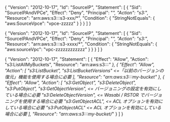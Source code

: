 <!-- vpc endpoint -->
{
    "Version": "2012-10-17",
    "Id": "SourceIP",
    "Statement": [
        {
            "Sid": "SourceIPAndVPCe",
            "Effect": "Deny",
            "Principal": "*",
            "Action": "s3:*",
            "Resource": "arn:aws:s3:::s3-xxx/*",
            "Condition": {
                "StringNotEquals": {
                    "aws:SourceVpce": "vpce-zzzzz"
                }
            }
        }
    ]
}

{
	"Version": "2012-10-17",
	"Id": "SourceIP",
	"Statement": [
		{
			"Sid": "SourceIPAndVPCe",
			"Effect": "Deny",
			"Principal": "*",
			"Action": "s3:*",
			"Resource": "arn:aws:s3:::s3-xxxx/*",
			"Condition": {
				"StringNotEquals": {
					"aws:sourceVpc": "vpc-zzzzzzzzzzzz"
				}
			}
		}
	]
}


<!-- iam -->
{
    "Version": "2012-10-17",
    "Statement": [
        {
            "Effect": "Allow",
            "Action": "s3:ListAllMyBuckets",
            "Resource": "arn:aws:s3:::*"
        },
        {
            "Effect": "Allow",
            "Action": [
                "s3:ListBucket",
                "s3:ListBucketVersions" <=「以前のバージョンの復元」機能を使用する場合に必要
            ],
            "Resource": "arn:aws:s3:::my-bucket"
        },
        {
            "Effect": "Allow",
            "Action": [
                "s3:GetObject",
                "s3:DeleteObject",
                "s3:PutObject",
                "s3:GetObjectVersion", <= バージョニングの設定を有効にしている場合に必要
                "s3:DeleteObjectVersion", <= Wasabi / RSTOR でバージョニングを使用する場合に必要
                "s3:GetObjectACL", <= ACL オプションを有効にしている場合に必要
                "s3:PutObjectACL" <= ACL オプションを有効にしている場合に必要
            ],
            "Resource": "arn:aws:s3:::my-bucket/*"
        }
    ]
}
